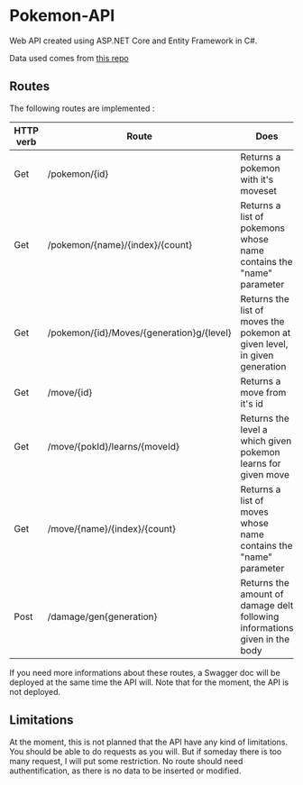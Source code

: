 # Pokemon-API

Web API created using ASP.NET Core and Entity Framework in C#.  

Data used comes from [this repo](https://github.com/veekun/pokedex)

## Routes

The following routes are implemented :

HTTP verb | Route | Does | Takes (body) | Returns  
------ | ------ | ------ | ------ | ------
Get | /pokemon/{id} | Returns a pokemon with it's moveset | Nothing | PokemonDTO
Get | /pokemon/{name}/{index}/{count} | Returns a list of pokemons whose name contains the "name" parameter | Nothing | List of SimplePokemonDTO
Get | /pokemon/{id}/Moves/{generation}g/{level} | Returns the list of moves the pokemon at given level, in given generation | Nothing | List of MoveDTO
Get | /move/{id} | Returns a move from it's id | Nothing | MoveDTO
Get | /move/{pokId}/learns/{moveId} | Returns the level a which given pokemon learns for given move | Nothing | Integer (-1 if not found)
Get | /move/{name}/{index}/{count} | Returns a list of moves whose name contains the "name" parameter | Nothing | List of Moves
Post | /damage/gen{generation} | Returns the amount of damage delt following informations given in the body | Gen{Generation}DamageInformationDTO | Integer

If you need more informations about these routes, a Swagger doc will be deployed at the same time the API will.
Note that for the moment, the API is not deployed.

## Limitations

At the moment, this is not planned that the API have any kind of limitations. You should be able to do requests as you will. But if someday there is too many request, I will put some restriction. No route should need authentification, as there is no data to be inserted or modified.

